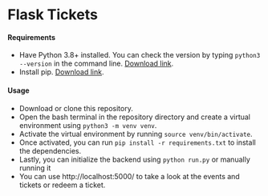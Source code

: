 # Flask Tickets

#### Requirements
* Have Python 3.8+ installed. You can check the version by typing `python3 --version` in the command line. [Download link](https://www.python.org/downloads/).
* Install pip. [Download link](https://pypi.org/project/pip/).

#### Usage
* Download or clone this repository.
* Open the bash terminal in the repository directory and create a virtual environment using `python3 -m venv venv`.
* Activate the virtual environment by running `source venv/bin/activate`.
* Once activated, you can run `pip install -r requirements.txt` to install the dependencies.
* Lastly, you can initialize the backend using `python run.py` or manually running it
* You can use http://localhost:5000/ to take a look at the events and tickets or redeem a ticket.
